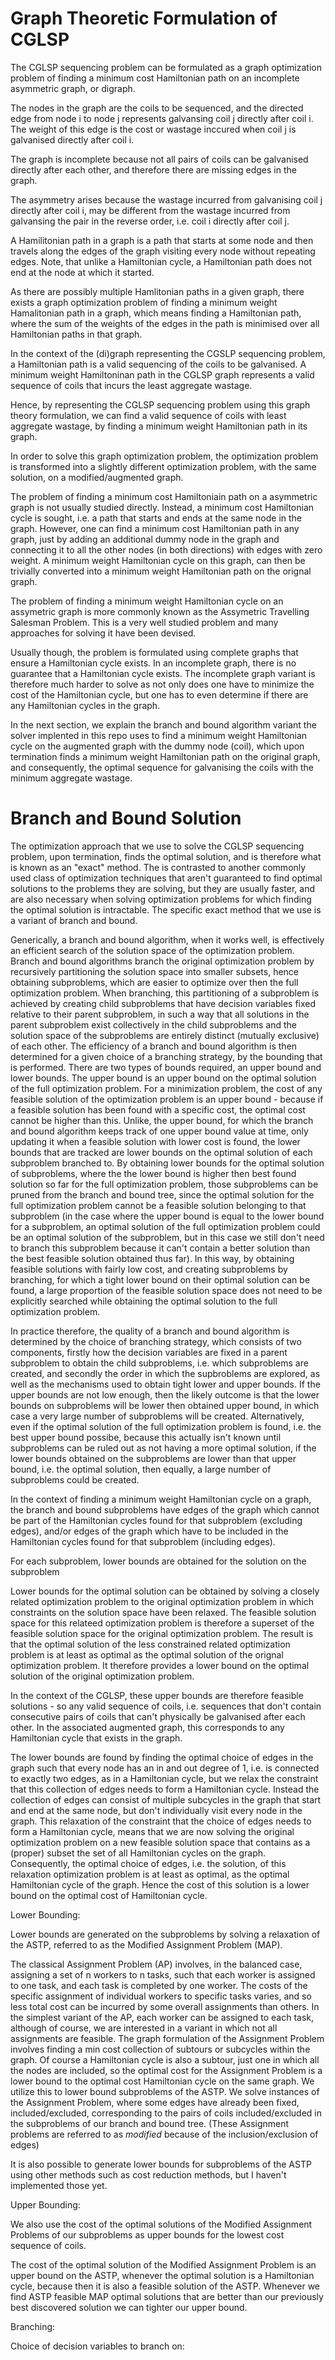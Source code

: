 # Graph Theoretic Formulation of CGLSP

The CGLSP sequencing problem can be formulated as a graph optimization problem of finding a minimum cost Hamiltonian path on an incomplete asymmetric graph, or digraph.

The nodes in the graph are the coils to be sequenced, and the directed edge from node i to node j represents galvansing coil j directly after coil i. The weight of this edge is the cost or wastage inccured when coil j is galvanised directly after coil i. 

The graph is incomplete because not all pairs of coils can be galvanised directly after each other, and therefore there are missing edges in the graph.

The asymmetry arises because the wastage incurred from galvanising coil j directly after coil i, may be different from the wastage incurred from galvansing the pair in the reverse order, i.e. coil i directly after coil j.

A Hamilitonian path in a graph is a path that starts at some node and then travels along the edges of the graph visiting every node without repeating edges. Note, that unlike a Hamiltonian cycle, a Hamiltonian path does not end at the node at which it started.

As there are possibly multiple Hamlitonian paths in a given graph, there exists a graph optimization problem of finding a minimum weight Hamalitonian path in a graph, which means finding a Hamiltonian path, where the sum of the weights of the edges in the path is minimised over all Hamiltonian paths in that graph.

In the context of the (di)graph representing the CGSLP sequencing problem, a Hamiltonian path is a valid sequencing of the coils to be galvanised. A minimum weight Hamiltoninan path in the CGLSP graph represents a valid sequence of coils that incurs the least aggregate wastage.

Hence, by representing the CGLSP sequencing problem using this graph theory formulation, we can find a valid sequence of coils with least aggregate wastage, by finding a minimum weight Hamiltonian path in its graph.

In order to solve this graph optimization problem, the optimization problem is transformed into a slightly different optimization problem, with the same solution, on a modified/augmented graph.

The problem of finding a minimum cost Hamiltoniain path on a asymmetric graph is not usually studied directly. Instead, a minimum cost Hamiltonian cycle is sought, i.e. a path that starts and ends at the same node in the graph. However, one can find a minimum cost Hamiltonian path in any graph, just by adding an additional dummy node in the graph and connecting it to all the other nodes (in both directions) with edges with zero weight. A minimum weight Hamiltonian cycle on this graph, can then be trivially converted into a minimum weight Hamiltonian path on the orignal graph.

The problem of finding a minimum weight Hamiltonian cycle on an assymetric graph is more commonly known as the Assymetric Travelling Salesman Problem. This is a very well studied problem and many approaches for solving it have been devised.

Usually though, the problem is formulated using complete graphs that ensure a Hamiltonian cycle exists. In an incomplete graph, there is no guarantee that a Hamiltonian cycle exists. The incomplete graph variant is therefore much harder to solve as not only does one have to minimize the cost of the Hamiltonian cycle, but one has to even determine if there are any Hamiltonian cycles in the graph.

In the next section, we explain the branch and bound algorithm variant the solver implented in this repo uses to find a minimum weight Hamiltonian cycle on the augmented graph with the dummy node (coil), which upon termination finds a minimum weight Hamiltonian path on the original graph, and consequently, the optimal sequence for galvanising the coils with the minimum aggregate wastage.

# Branch and Bound Solution

The optimization approach that we use to solve the CGLSP sequencing problem, upon termination, finds the optimal solution, and is therefore what is known as an "exact" method. The is contrasted to another commonly used class of optimization techniques that aren't guaranteed to find optimal solutions to the problems they are solving, but they are usually faster, and are also necessary when solving optimization problems for which finding the optimal solution is intractable. The specific exact method that we use is a variant of branch and bound.

Generically, a branch and bound algorithm, when it works well, is effectively an efficient search of the solution space of the optimization problem. Branch and bound algorithms branch the original optimization problem by recursively partitioning the solution space into smaller subsets, hence obtaining subproblems, which are easier to optimize over then the full optimization problem. When branching, this partitioning of a subproblem is achieved by creating child subproblems that have decision variables fixed relative to their parent subproblem, in such a way that all solutions in the parent subproblem exist collectively in the child subproblems and the solution space of the subproblems are entirely distinct (mutually exclusive) of each other. The efficiency of a branch and bound algorithm is then determined for a given choice of a branching strategy, by the bounding that is performed. There are two types of bounds required, an upper bound and lower bounds. The upper bound is an upper bound on the optimal solution of the full optimization problem. For a minimization problem, the cost of any feasible solution of the optimization problem is an upper bound - because if a feasible solution has been found with a specific cost, the optimal cost cannot be higher than this. Unlike, the upper bound, for which the branch and bound algorithm keeps track of one upper bound value at time, only updating it when a feasible solution with lower cost is found, the lower bounds that are tracked are lower bounds on the optimal solution of each subproblem branched to. By obtaining lower bounds for the optimal solution of subproblems, where the the lower bound is higher then best found solution so far for the full optimization problem, those subproblems can be pruned from the branch and bound tree, since the optimal solution for the full optimization problem cannot be a feasible solution belonging to that subproblem (in the case where the upper bound is equal to the lower bound for a subproblem, an optimal solution of the full optimization problem could be an optimal solution of the subproblem, but in this case we still don't need to branch this subproblem because it can't contain a better solution than the best feasible solution obtained thus far). In this way, by obtaining feasible solutions with fairly low cost, and creating subproblems by branching, for which a tight lower bound on their optimal solution can be found, a large proportion of the feasible solution space does not need to be explicitly searched while obtaining the optimal solution to the full optimization problem. 

In practice therefore, the quality of a branch and bound algorithm is determined by the choice of branching strategy, which consists of two components, firstly how the decision variables are fixed in a parent subproblem to obtain the child subproblems, i.e. which subproblems are created, and secondly the order in which the supbroblems are explored, as well as the mechanisms used to obtain tight lower and upper bounds. If the upper bounds are not low enough, then the likely outcome is that the lower bounds on subproblems will be lower then obtained upper bound, in which case a very large number of subproblems will be created. Alternatively, even if the optimal solution of the full optimization problem is found, i.e. the best upper bound possibe, because this actually isn't known until subproblems can be ruled out as not having a more optimal solution, if the lower bounds obtained on the subproblems are lower than that upper bound, i.e. the optimal solution, then equally, a large number of subproblems could be created.

In the context of finding a minimum weight Hamiltonian cycle on a graph, the branch and bound subproblems have edges of the graph which cannot be part of the Hamiltonian cycles found for that subproblem (excluding edges), and/or edges of the graph which have to be included in the Hamiltonian cycles found for that subproblem (including edges).

For each subproblem, lower bounds are obtained for the solution on the subproblem



Lower bounds for the optimal solution can be obtained by solving a closely related optimization problem to the original optimization problem in which constraints on the solution space have been relaxed. The feasible solution space for this relateed optimization problem is therefore a superset of the feasible solution space for the original optimization problem. The result is that the optimal solution of the less constrained related optimization problem is at least as optimal as the optimal solution of the orignal optimization problem. It therefore provides a lower bound on the optimal solution of the original optimization problem.

In the context of the CGLSP, these upper bounds are therefore feasible solutions - so any valid sequence of coils, i.e. sequences that don't contain consecutive pairs of coils that can't physically be galvanised after each other. In the associated augmented graph, this corresponds to any Hamiltonian cycle that exists in the graph. 

The lower bounds are found by finding the optimal choice of edges in the graph such that every node has an in and out degree of 1, i.e. is connected to exactly two edges, as in a Hamiltonian cycle, but we relax the constraint that this collection of edges needs to form a Hamiltonian cycle. Instead the collection of edges can consist of multiple subcycles in the graph that start and end at the same node, but don't individually visit every node in the graph. This relaxation of the constraint that the choice of edges needs to form a Hamiltonian cycle, means that we are now solving the original optimization problem on a new feasible solution space that contains as a (proper) subset the set of all Hamiltonian cycles on the graph. Consequently, the optimal choice of edges, i.e. the solution, of this relaxation optimization problem is at least as optimal, as the optimal Hamiltonian cycle of the graph.  Hence the cost of this solution is a lower bound on the optimal cost of Hamiltonian cycle.




Lower Bounding:

 Lower bounds are generated on the subproblems by solving a relaxation of the ASTP, referred to as the Modified Assignment Problem (MAP).

 The classical Assignment Problem (AP) involves, in the balanced case, assigning a set of n workers to n tasks, such that each worker is assigned to one task, and each task is completed by one worker. The costs of the specific assignment of individual workers to specific tasks varies, and so less total cost can be incurred by some overall assignments than others. In the simplest variant of the AP, each worker can be assigned to each task, although of course, we are interested in a variant in which not all assignments are feasible. The graph formulation of the Assignment Problem involves finding a min cost collection of subtours or subcycles within the graph. Of course a Hamiltonian cycle is also a subtour, just one in which all the nodes are included, so the optimal cost for the Assignment Problem is a lower bound to the optimal cost Hamiltonian cycle on the same graph. We utilize this to lower bound subproblems of the ASTP. We solve instances of the Assignment Problem, where some edges have already been fixed, included/excluded, corresponding to the pairs of coils included/excluded in the subproblems of our branch and bound tree. (These Assignment problems are referred to as *modified* because of the inclusion/exclusion of edges) 

It is also possible to generate lower bounds for subproblems of the ASTP using other methods such as cost reduction methods, but I haven't implemented those yet.

Upper Bounding:

We also use the cost of the optimal solutions of the Modified Assignment Problems of our subproblems as upper bounds for the lowest cost sequence of coils.

The cost of the optimal solution of the Modified Assignment Problem is an upper bound on the ASTP, whenever the optimal solution is a Hamiltonian cycle, because then it is also a feasible solution of the ASTP. Whenever we find ASTP feasible MAP optimal solutions that are better than our previously best discovered solution we can tighter our upper bound.

Branching:

Choice of decision variables to branch on:


